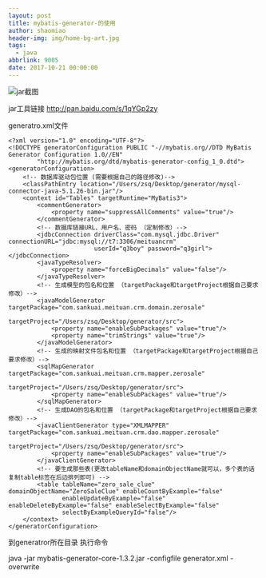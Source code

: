 ```yaml
---
layout: post
title: mybatis-generator-的使用
author: shaomiao
header-img: img/home-bg-art.jpg
tags:
  - java
abbrlink: 9005
date: 2017-10-21 00:00:00
---
```


![jar截图](http://upload-images.jianshu.io/upload_images/2590671-59c38c404b3f61c6.png?imageMogr2/auto-orient/strip%7CimageView2/2/w/1240)

jar工具链接
http://pan.baidu.com/s/1qYGp2zy


generatro.xml文件

	<?xml version="1.0" encoding="UTF-8"?>
	<!DOCTYPE generatorConfiguration PUBLIC "-//mybatis.org//DTD MyBatis Generator Configuration 1.0//EN"
			"http://mybatis.org/dtd/mybatis-generator-config_1_0.dtd">
	<generatorConfiguration>
		<!-- 数据库驱动包位置 (需要根据自己的路径修改)-->
		<classPathEntry location="/Users/zsq/Desktop/generator/mysql-connector-java-5.1.26-bin.jar"/>
		<context id="Tables" targetRuntime="MyBatis3">
			<commentGenerator>
				<property name="suppressAllComments" value="true"/>
			</commentGenerator>
			<!-- 数据库链接URL、用户名、密码 （定制修改）-->
			<jdbcConnection driverClass="com.mysql.jdbc.Driver" connectionURL="jdbc:mysql://t7:3306/meituancrm"
							userId="q3boy" password="q3girl"></jdbcConnection>
			<javaTypeResolver>
				<property name="forceBigDecimals" value="false"/>
			</javaTypeResolver>
			<!-- 生成模型的包名和位置 （targetPackage和targetProject根据自己要求修改）-->
			<javaModelGenerator targetPackage="com.sankuai.meituan.crm.domain.zerosale"
								targetProject="/Users/zsq/Desktop/generator/src">
				<property name="enableSubPackages" value="true"/>
				<property name="trimStrings" value="true"/>
			</javaModelGenerator>
			<!-- 生成的映射文件包名和位置 （targetPackage和targetProject根据自己要求修改）-->
			<sqlMapGenerator targetPackage="com.sankuai.meituan.crm.mapper.zerosale"
							 targetProject="/Users/zsq/Desktop/generator/src">
				<property name="enableSubPackages" value="true"/>
			</sqlMapGenerator>
			<!-- 生成DAO的包名和位置 （targetPackage和targetProject根据自己要求修改）-->
			<javaClientGenerator type="XMLMAPPER" targetPackage="com.sankuai.meituan.crm.dao.mapper.zerosale"
								 targetProject="/Users/zsq/Desktop/generator/src">
				<property name="enableSubPackages" value="true"/>
			</javaClientGenerator>
			<!-- 要生成那些表(更改tableName和domainObjectName就可以，多个表的话复制table标签在后边排列即可) -->
			<table tableName="zero_sale_clue" domainObjectName="ZeroSaleClue" enableCountByExample="false"
				   enableUpdateByExample="false" enableDeleteByExample="false" enableSelectByExample="false"
				   selectByExampleQueryId="false"/>
		</context>
	</generatorConfiguration>


到generatror所在目录
执行命令

java -jar mybatis-generator-core-1.3.2.jar -configfile generator.xml -overwrite
